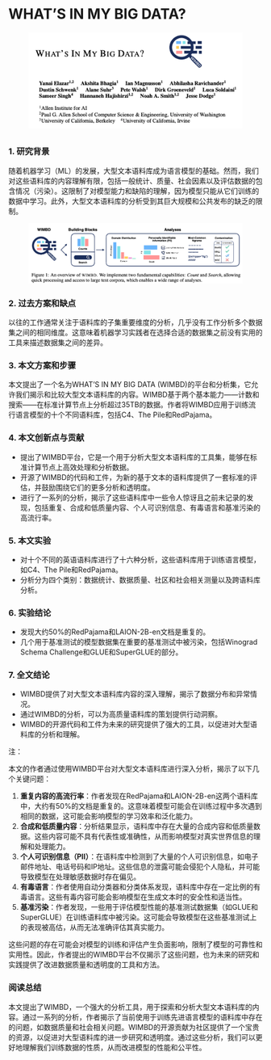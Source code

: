 # WHAT’S IN MY BIG DATA?

<figure><img src="../.gitbook/assets/image (16) (1) (1) (1).png" alt=""><figcaption></figcaption></figure>

##

### 1. 研究背景

随着机器学习（ML）的发展，大型文本语料库成为语言模型的基础。然而，我们对这些语料库的内容理解有限，包括一般统计、质量、社会因素以及评估数据的包含情况（污染）。这限制了对模型能力和缺陷的理解，因为模型只能从它们训练的数据中学习。此外，大型文本语料库的分析受到其巨大规模和公共发布的缺乏的限制。

<figure><img src="../.gitbook/assets/image (1) (1) (1) (1) (1) (1) (1) (1) (1) (1) (1) (1) (1) (1) (1) (1) (1) (1) (1) (1) (1) (1) (1) (1) (1) (1) (1) (1) (1) (1).png" alt=""><figcaption></figcaption></figure>

### 2. 过去方案和缺点

以往的工作通常关注于语料库的子集重要维度的分析，几乎没有工作分析多个数据集之间的相同维度。这意味着机器学习实践者在选择合适的数据集之前没有实用的工具来描述数据集之间的差异。

### 3. 本文方案和步骤

本文提出了一个名为WHAT’S IN MY BIG DATA (WIMBD)的平台和分析集，它允许我们揭示和比较大型文本语料库的内容。WIMBD基于两个基本能力——计数和搜索——在标准计算节点上分析超过35TB的数据。作者将WIMBD应用于训练流行语言模型的十个不同语料库，包括C4、The Pile和RedPajama。

### 4. 本文创新点与贡献

* 提出了WIMBD平台，它是一个用于分析大型文本语料库的工具集，能够在标准计算节点上高效处理和分析数据。
* 开源了WIMBD的代码和工件，为新的基于文本的语料库提供了一套标准的评估，并鼓励围绕它们的更多分析和透明度。
* 进行了一系列的分析，揭示了这些语料库中一些令人惊讶且之前未记录的发现，包括重复、合成和低质量内容、个人可识别信息、有毒语言和基准污染的高流行率。

### 5. 本文实验

* 对十个不同的英语语料库进行了十六种分析，这些语料库用于训练语言模型，如C4、The Pile和RedPajama。
* 分析分为四个类别：数据统计、数据质量、社区和社会相关测量以及跨语料库分析。

### 6. 实验结论

* 发现大约50%的RedPajama和LAION-2B-en文档是重复的。
* 几个用于基准测试的模型数据集在重要的基准测试中被污染，包括Winograd Schema Challenge和GLUE和SuperGLUE的部分。

### 7. 全文结论

* WIMBD提供了对大型文本语料库内容的深入理解，揭示了数据分布和异常情况。
* 通过WIMBD的分析，可以为高质量语料库的策划提供行动洞察。
* WIMBD的开源代码和工件为未来的研究提供了强大的工具，以促进对大型语料库的分析和理解。



注：

本文的作者通过使用WIMBD平台对大型文本语料库进行深入分析，揭示了以下几个关键问题：

1. **重复内容的高流行率**：作者发现在RedPajama和LAION-2B-en这两个语料库中，大约有50%的文档是重复的。这意味着模型可能会在训练过程中多次遇到相同的数据，这可能会影响模型的学习效率和泛化能力。
2. **合成和低质量内容**：分析结果显示，语料库中存在大量的合成内容和低质量数据。这些内容可能不具有代表性或准确性，从而影响模型对真实世界信息的理解和处理能力。
3. **个人可识别信息（PII）**：在语料库中检测到了大量的个人可识别信息，如电子邮件地址、电话号码和IP地址。这些信息的泄露可能会侵犯个人隐私，并可能导致模型在处理敏感数据时存在偏见。
4. **有毒语言**：作者使用自动分类器和分类体系发现，语料库中存在一定比例的有毒语言。这些有毒内容可能会影响模型在生成文本时的安全性和适当性。
5. **基准污染**：作者发现，一些用于评估模型性能的基准测试数据集（如GLUE和SuperGLUE）在训练语料库中被污染。这可能会导致模型在这些基准测试上的表现被高估，从而无法准确评估其真实能力。

这些问题的存在可能会对模型的训练和评估产生负面影响，限制了模型的可靠性和实用性。因此，作者提出的WIMBD平台不仅揭示了这些问题，也为未来的研究和实践提供了改进数据质量和透明度的工具和方法。



### 阅读总结

本文提出了WIMBD，一个强大的分析工具，用于探索和分析大型文本语料库的内容。通过一系列的分析，作者揭示了当前使用于训练先进语言模型的语料库中存在的问题，如数据质量和社会相关问题。WIMBD的开源贡献为社区提供了一个宝贵的资源，以促进对大型语料库的进一步研究和透明度。通过这些分析，我们可以更好地理解我们训练数据的性质，从而改进模型的性能和公平性。
